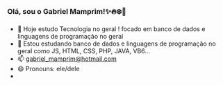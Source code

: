 ### Olá, sou o Gabriel Mamprim!✨🔥❄️👋



- 🔭 Hoje estudo Tecnologia no geral ! focado em banco de dados e linguagens de programação no geral
- 🌱 Estou estudando banco de dados e linguagens de programação no geral como JS, HTML, CSS, PHP, JAVA, VB6...
- 📫 gabriel_mamprim@hotmail.com
- 😄 Pronouns: ele/dele
- 
